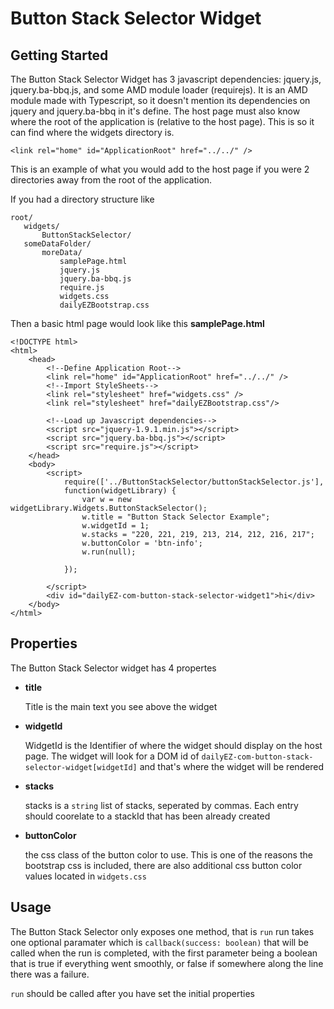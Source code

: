 Button Stack Selector Widget
========================

Getting Started
--------------
The Button Stack Selector Widget has 3 javascript dependencies: jquery.js, jquery.ba-bbq.js, and some AMD module loader (requirejs).  It is an AMD module made with Typescript, so it doesn't mention its dependencies on jquery and jquery.ba-bbq in it's define.  The host page must also know where the root of the application is (relative to the host page).  This is so it can find where the widgets directory is.

```
<link rel="home" id="ApplicationRoot" href="../../" />
```
This is an example of what you would add to the host page if you were 2 directories away from the root of the application.

If you had a directory structure like

    root/
       widgets/
           ButtonStackSelector/
       someDataFolder/
           moreData/
               samplePage.html
               jquery.js
               jquery.ba-bbq.js
               require.js
               widgets.css
               dailyEZBootstrap.css

Then a basic html page would look like this
**samplePage.html**

```
<!DOCTYPE html>
<html>
    <head>
        <!--Define Application Root-->
        <link rel="home" id="ApplicationRoot" href="../../" />
        <!--Import StyleSheets-->
        <link rel="stylesheet" href="widgets.css" />
        <link rel="stylesheet" href="dailyEZBootstrap.css"/>
        
        <!--Load up Javascript dependencies-->
        <script src="jquery-1.9.1.min.js"></script>
        <script src="jquery.ba-bbq.js"></script>
        <script src="require.js"></script>
    </head>
    <body>
        <script>
            require(['../ButtonStackSelector/buttonStackSelector.js'],
            function(widgetLibrary) {
                var w = new widgetLibrary.Widgets.ButtonStackSelector();
                w.title = "Button Stack Selector Example";
                w.widgetId = 1;
                w.stacks = "220, 221, 219, 213, 214, 212, 216, 217";
                w.buttonColor = 'btn-info';
                w.run(null);
              
            });

        </script>
        <div id="dailyEZ-com-button-stack-selector-widget1">hi</div>
    </body>
</html>
```

Properties
----------
The Button Stack Selector widget has 4 propertes

 - **title**
	
	Title is the main text you see above the widget


 - **widgetId**

	WidgetId is the Identifier of where the widget should display on the host page.  The widget will look for a DOM id of `dailyEZ-com-button-stack-selector-widget[widgetId]` and that's where the widget will be rendered

 - **stacks**

	stacks is a `string` list of stacks, seperated by commas.  Each entry should coorelate to a stackId that has been already created

	
 - **buttonColor**

	the css class of the button color to use.  This is one of the reasons the bootstrap css is included, there are also additional css button color values located in `widgets.css`


Usage
-------
The Button Stack Selector only exposes one method, that is `run` run takes one optional paramater which is `callback(success: boolean)` that will be called when the run is completed, with the first parameter being a boolean that is true if everything went smoothly, or false if somewhere along the line there was a failure.

`run` should be called after you have set the initial properties




